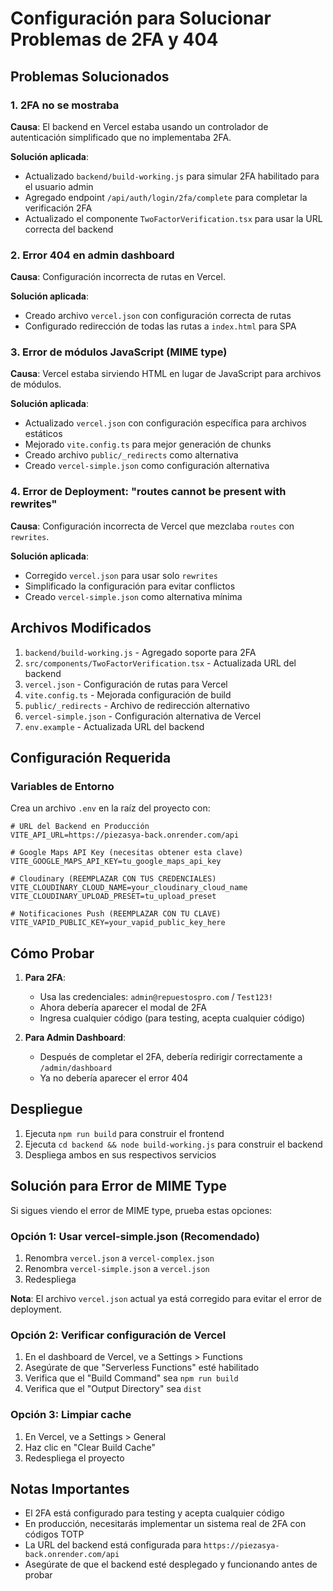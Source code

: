 # Configuración para Solucionar Problemas de 2FA y 404

## Problemas Solucionados

### 1. 2FA no se mostraba
**Causa**: El backend en Vercel estaba usando un controlador de autenticación simplificado que no implementaba 2FA.

**Solución aplicada**:
- Actualizado `backend/build-working.js` para simular 2FA habilitado para el usuario admin
- Agregado endpoint `/api/auth/login/2fa/complete` para completar la verificación 2FA
- Actualizado el componente `TwoFactorVerification.tsx` para usar la URL correcta del backend

### 2. Error 404 en admin dashboard
**Causa**: Configuración incorrecta de rutas en Vercel.

**Solución aplicada**:
- Creado archivo `vercel.json` con configuración correcta de rutas
- Configurado redirección de todas las rutas a `index.html` para SPA

### 3. Error de módulos JavaScript (MIME type)
**Causa**: Vercel estaba sirviendo HTML en lugar de JavaScript para archivos de módulos.

**Solución aplicada**:
- Actualizado `vercel.json` con configuración específica para archivos estáticos
- Mejorado `vite.config.ts` para mejor generación de chunks
- Creado archivo `public/_redirects` como alternativa
- Creado `vercel-simple.json` como configuración alternativa

### 4. Error de Deployment: "routes cannot be present with rewrites"
**Causa**: Configuración incorrecta de Vercel que mezclaba `routes` con `rewrites`.

**Solución aplicada**:
- Corregido `vercel.json` para usar solo `rewrites`
- Simplificado la configuración para evitar conflictos
- Creado `vercel-simple.json` como alternativa mínima

## Archivos Modificados

1. `backend/build-working.js` - Agregado soporte para 2FA
2. `src/components/TwoFactorVerification.tsx` - Actualizada URL del backend
3. `vercel.json` - Configuración de rutas para Vercel
4. `vite.config.ts` - Mejorada configuración de build
5. `public/_redirects` - Archivo de redirección alternativo
6. `vercel-simple.json` - Configuración alternativa de Vercel
7. `env.example` - Actualizada URL del backend

## Configuración Requerida

### Variables de Entorno
Crea un archivo `.env` en la raíz del proyecto con:

```env
# URL del Backend en Producción
VITE_API_URL=https://piezasya-back.onrender.com/api

# Google Maps API Key (necesitas obtener esta clave)
VITE_GOOGLE_MAPS_API_KEY=tu_google_maps_api_key

# Cloudinary (REEMPLAZAR CON TUS CREDENCIALES)
VITE_CLOUDINARY_CLOUD_NAME=your_cloudinary_cloud_name
VITE_CLOUDINARY_UPLOAD_PRESET=tu_upload_preset

# Notificaciones Push (REEMPLAZAR CON TU CLAVE)
VITE_VAPID_PUBLIC_KEY=your_vapid_public_key_here
```

## Cómo Probar

1. **Para 2FA**:
   - Usa las credenciales: `admin@repuestospro.com` / `Test123!`
   - Ahora debería aparecer el modal de 2FA
   - Ingresa cualquier código (para testing, acepta cualquier código)

2. **Para Admin Dashboard**:
   - Después de completar el 2FA, debería redirigir correctamente a `/admin/dashboard`
   - Ya no debería aparecer el error 404

## Despliegue

1. Ejecuta `npm run build` para construir el frontend
2. Ejecuta `cd backend && node build-working.js` para construir el backend
3. Despliega ambos en sus respectivos servicios

## Solución para Error de MIME Type

Si sigues viendo el error de MIME type, prueba estas opciones:

### Opción 1: Usar vercel-simple.json (Recomendado)
1. Renombra `vercel.json` a `vercel-complex.json`
2. Renombra `vercel-simple.json` a `vercel.json`
3. Redespliega

**Nota**: El archivo `vercel.json` actual ya está corregido para evitar el error de deployment.

### Opción 2: Verificar configuración de Vercel
1. En el dashboard de Vercel, ve a Settings > Functions
2. Asegúrate de que "Serverless Functions" esté habilitado
3. Verifica que el "Build Command" sea `npm run build`
4. Verifica que el "Output Directory" sea `dist`

### Opción 3: Limpiar cache
1. En Vercel, ve a Settings > General
2. Haz clic en "Clear Build Cache"
3. Redespliega el proyecto

## Notas Importantes

- El 2FA está configurado para testing y acepta cualquier código
- En producción, necesitarás implementar un sistema real de 2FA con códigos TOTP
- La URL del backend está configurada para `https://piezasya-back.onrender.com/api`
- Asegúrate de que el backend esté desplegado y funcionando antes de probar
